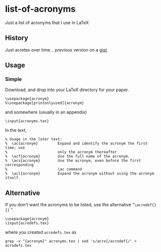 # list-of-acronyms
Just a list of acronyms that I use in LaTeX

## History

Just acretes over time... previous version on a [gist](https://gist.github.com/larsvilhuber/169753e43f3ef938c0db1410ffd34a44).

## Usage

### Simple

Download, and drop into your LaTeX directory for your paper.
```
\usepackage{acronym}
%\usepackage[printonlyused]{acronym}
```

and somewhere (usually in an appendix)
```
\input{acronyms.tex}
```

In the text,
```
% Usage in the later text:
%  \ac{acronym}         Expand and identify the acronym the first time; use
%                       only the acronym thereafter
%  \acf{acronym}        Use the full name of the acronym.
%  \acs{acronym}        Use the acronym, even before the first corresponding
%                       \ac command
%  \acl{acronym}        Expand the acronym without using the acronym itself.
```

## Alternative

If you don't want the acronyms to be listed, use the alternative "`\acrodef{}{}`
".

```
\usepackage{acronym}
\input{acrodefs.tex} 
```

where you created `acrodefs.tex` as 
```
grep -v "{acronym}" acronyms.tex | sed 's/acro{/acrodef{/' > acrodefs.tex
``` 
